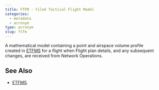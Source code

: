 ```yaml
---
title: FTFM - Filed Tactical Flight Model
categories:
  - metadata
  - acronym
type: acronym
slug: ftfm
---
```


A mathematical model containing a point and airspace volume profile created in 
[ETFMS][etfms] for a flight when Flight plan details, and any subsequent changes,
are received from Network Operations.

## See Also

* [ETFMS][etfms].

[etfms]: /reference/acronym/etfms/ "ETFMS"
